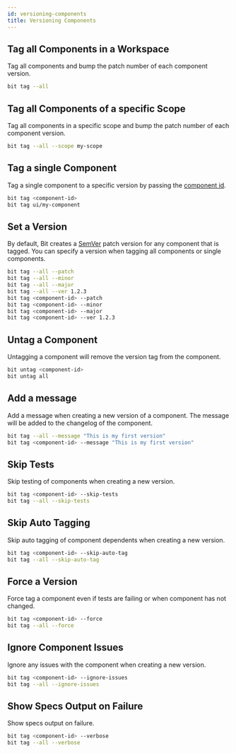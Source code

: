 ```yaml
---
id: versioning-components
title: Versioning Components
---
```


## Tag all Components in a Workspace

Tag all components and bump the patch number of each component version.

```bash
bit tag --all
```

## Tag all Components of a specific Scope

Tag all components in a specific scope and bump the patch number of each component version.

```bash
bit tag --all --scope my-scope
```

## Tag a single Component

Tag a single component to a specific version by passing the [component id](/).

```bash
bit tag <component-id>
bit tag ui/my-component
```

## Set a Version

By default, Bit creates a [SemVer](https://semver.org/) patch version for any component that is tagged. You can specify a version when tagging all components or single components.

```bash
bit tag --all --patch
bit tag --all --minor
bit tag --all --major
bit tag --all --ver 1.2.3
bit tag <component-id> --patch
bit tag <component-id> --minor
bit tag <component-id> --major
bit tag <component-id> --ver 1.2.3
```

## Untag a Component

Untagging a component will remove the version tag from the component.

```bash
bit untag <component-id>
bit untag all
```

## Add a message

Add a message when creating a new version of a component. The message will be added to the changelog of the component.

```bash
bit tag --all --message "This is my first version"
bit tag <component-id> --message "This is my first version"
```

## Skip Tests

Skip testing of components when creating a new version.

```bash
bit tag <component-id> --skip-tests
bit tag --all --skip-tests
```

## Skip Auto Tagging

Skip auto tagging of component dependents when creating a new version.

```bash
bit tag <component-id> --skip-auto-tag
bit tag --all --skip-auto-tag
```

## Force a Version

Force tag a component even if tests are failing or when component has not changed.

```bash
bit tag <component-id> --force
bit tag --all --force
```

## Ignore Component Issues

Ignore any issues with the component when creating a new version.

```bash
bit tag <component-id> --ignore-issues
bit tag --all --ignore-issues
```

## Show Specs Output on Failure

Show specs output on failure.

```bash
bit tag <component-id> --verbose
bit tag --all --verbose
```
